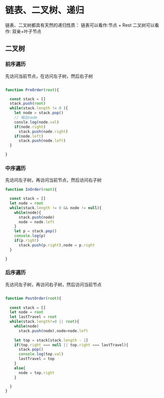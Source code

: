 # 链表、二叉树、递归

链表、二叉树都具有天然的递归性质：
链表可以看作:节点 + Rest
二叉树可以看作: 双亲+叶子节点

## 二叉树

### 前序遍历

先访问当前节点，在访问左子树，然后右子树

```js

function PreOrder(root){

  const stack = []
  stack.push(root)
  while(stack.length != 0 ){
    let node = stack.pop()
    // 输出node
    consle.log(node.val)
    if(node.right)
      stack.push(node.right)
    if(node.left)
      stack.push(node.left)
  }

}


```




### 中序遍历

先访问左子树，再访问当前节点，然后访问右子树

```js
function InOrder(root){

  const stack = []
  let node = root
  while(stack.length != 0 && node != null){
    while(node){
      stack.push(node)
      node = node.left
    }
    let p = stack.pop()
    console.log(p)
    if(p.right)
      stack.push(p.right),node = p.right
  }

}
```


### 后序遍历

先访问左子树，再访问右子树，然后访问当前节点

```js

function PostOrder(root){
  
  const stack = []
  let node = root
  let lastTravel = root
  while(stack.length!=0 || root){
    while(node)
      stack.push(node),node=node.left
    
    let top = stack[stack.length - 1]
    if(top.right === null || top.right === lastTravel){
      stack.pop()
      console.log(top.val)
      lastTravel = top
    }
    else{
      node = top.right
    }

  }  
}
```